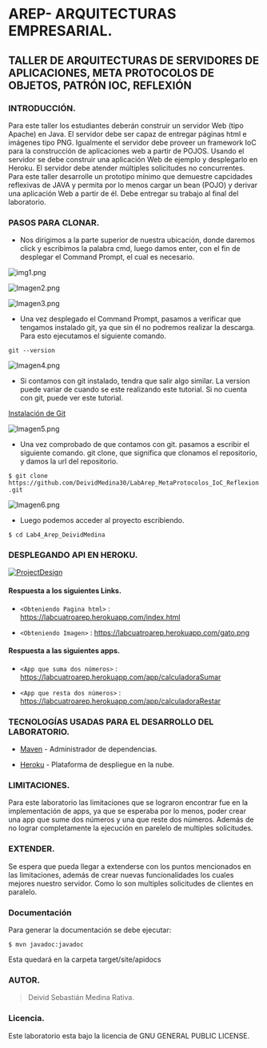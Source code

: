 # AREP- ARQUITECTURAS EMPRESARIAL.

## TALLER DE ARQUITECTURAS DE SERVIDORES DE APLICACIONES, META PROTOCOLOS DE OBJETOS, PATRÓN IOC, REFLEXIÓN

### INTRODUCCIÓN.

Para este taller los estudiantes deberán construir un servidor Web (tipo Apache) en Java. El servidor debe ser capaz
de entregar páginas html e imágenes tipo PNG. Igualmente el servidor debe proveer un framework IoC
para la construcción de aplicaciones web a partir de POJOS. Usando el servidor se debe construir
una aplicación Web de ejemplo y desplegarlo en Heroku. El servidor debe atender múltiples solicitudes
no concurrentes.
Para este taller desarrolle un prototipo mínimo que demuestre capcidades reflexivas de JAVA y
permita por lo menos cargar un bean (POJO) y derivar una aplicación Web a partir de él. Debe
entregar su trabajo al final del laboratorio.

### PASOS PARA CLONAR.

-  Nos dirigimos a la parte superior de nuestra ubicación, donde daremos click y escribimos la palabra cmd, luego damos enter, con el fin de desplegar
   el Command Prompt, el cual es necesario.

![img1.png](https://i.postimg.cc/GmSNVZZL/img1.png)

![Imagen2.png](https://i.postimg.cc/vB5N1DDT/Imagen2.png)

![Imagen3.png](https://i.postimg.cc/T3hNVthZ/Imagen3.png)

- Una vez desplegado el Command Prompt, pasamos a verificar que tengamos instalado git, ya que sin él no podremos realizar la descarga.
  Para esto ejecutamos el siguiente comando.

`git --version`

![Imagen4.png](https://i.postimg.cc/nh5R0qDM/Imagen4.png)

- Si contamos con git instalado, tendra que salir algo similar. La version puede variar de cuando se este realizando este tutorial.
  Si no cuenta con git, puede ver este tutorial.

[Instalación de Git][id/name]

[id/name]: https://www.youtube.com/watch?v=cYLapo1FFmA

![Imagen5.png](https://i.postimg.cc/fR6CxZG9/Imagen5.png)

-  Una vez comprobado de que contamos con git. pasamos a escribir el siguiente comando. git clone,
   que significa que clonamos el repositorio, y damos la url del repositorio.

`$ git clone https://github.com/DeividMedina30/LabArep_MetaProtocolos_IoC_Reflexion.git`

![Imagen6.png](https://i.postimg.cc/gjkHY0Zf/Imagen6.png)

- Luego podemos acceder al proyecto escribiendo.

`$ cd Lab4_Arep_DeividMedina`

### DESPLEGANDO API EN HEROKU.

[![ProjectDesign](https://www.herokucdn.com/deploy/button.png)](https://labcuatroarep.herokuapp.com/)

#### Respuesta a los siguientes Links.

- `<Obteniendo Pagina html>` : <https://labcuatroarep.herokuapp.com/index.html>

- `<Obteniendo Imagen>` : <https://labcuatroarep.herokuapp.com/gato.png>

#### Respuesta a las siguientes apps.

- `<App que suma dos números>` : <https://labcuatroarep.herokuapp.com/app/calculadoraSumar>

- `<App que resta dos números>` : <https://labcuatroarep.herokuapp.com/app/calculadoraRestar>

### TECNOLOGÍAS USADAS PARA EL DESARROLLO DEL LABORATORIO.

* [Maven](https://maven.apache.org/) - Administrador de dependencias.

* [Heroku](https://heroku.com) - Plataforma de despliegue en la nube.

### LIMITACIONES.

Para este laboratorio las limitaciones que se lograron encontrar fue en la implementación de apps, ya que
se esperaba por lo menos, poder crear una app que sume dos números y una que reste dos números.
Además de no lograr completamente la ejecución en parelelo de multiples solicitudes.

### EXTENDER.

Se espera que pueda llegar a extenderse con los puntos mencionados en las limitaciones, además de crear nuevas
funcionalidades los cuales mejores nuestro servidor. Como lo son multiples solicitudes de
clientes en paralelo.

### Documentación

Para generar la documentación se debe ejecutar:

`$ mvn javadoc:javadoc`

Esta quedará en la carpeta target/site/apidocs

### AUTOR.

> Deivid Sebastián Medina Rativa.

### Licencia.

Este laboratorio esta bajo la licencia de GNU GENERAL PUBLIC LICENSE.
